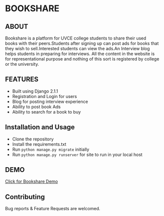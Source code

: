 # BOOKSHARE


## ABOUT

Bookshare is a platform for UVCE college students to share their used books with their peers.Students after signing up can post ads for books that they wish to sell.Interested students can view the ads.An Interview blog helps students in preparing for interviews. All the content in the website is for representational purpose and nothing of this sort is registered by college or the university.

## FEATURES

* Built using Django 2.1.1
* Registration and Login for users
* Blog for posting interview experience
* Ability to post book Ads
* Ability to search for a book to buy

## Installation and Usage

* Clone the repository
* Install the requirements.txt
* Run `python manage.py migrate` initially
* Run `python manage.py runserver` for site to run in your local host

## DEMO

[Click for Bookshare Demo ](http://codechester.pythonanywhere.com/)

## Contributing

Bug reports & Feature Requests are welcomed.

